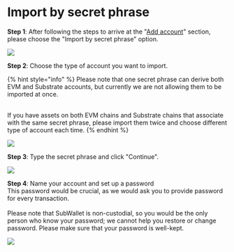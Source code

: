 # Import by secret phrase

**Step 1**: After following the steps to arrive at the "[Add account](../create-a-new-account/if-you-already-have-an-account-with-subwallet.md)" section, please choose the "Import by secret phrase" option.

![](<../../.gitbook/assets/image (98).png>)

**Step 2**: Choose the type of account you want to import.

{% hint style="info" %}
Please note that one secret phrase can derive both EVM and Substrate accounts, but currently we are not allowing them to be imported at once.&#x20;

\
If you have assets on both EVM chains and Substrate chains that associate with the same secret phrase, please import them twice and choose different type of account each time.&#x20;
{% endhint %}

![](<../../.gitbook/assets/image (123).png>)

**Step 3**: Type the secret phrase and click "Continue".

![](<../../.gitbook/assets/image (79).png>)

**Step 4**: Name your account and set up a password\
This password would be crucial, as we would ask you to provide password for every transaction. \
\
Please note that SubWallet is non-custodial, so you would be the only person who know your password; we cannot help you restore or change password. Please make sure that your password is well-kept.

![](<../../.gitbook/assets/image (62).png>)
